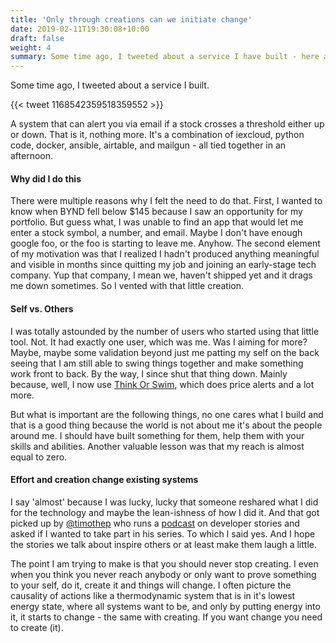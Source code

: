 ```yaml
---
title: 'Only through creations can we initiate change'
date: 2019-02-11T19:30:08+10:00
draft: false
weight: 4
summary: Some time ago, I tweeted about a service I have built - here are some lessons I learned from that. 
---
```


Some time ago, I tweeted about a service I built.

{{< tweet 1168542359518359552 >}}


A system that can alert you via email if a stock crosses a threshold either up or down. That is it, nothing more. It's a combination of iexcloud, python code, docker, ansible, airtable, and mailgun - all tied together in an afternoon.

#### Why did I do this

There were multiple reasons why I felt the need to do that. First, I wanted to know when BYND fell below $145 because I saw an opportunity for my portfolio. But guess what, I was unable to find an app that would let me enter a stock symbol, a number, and email. Maybe I don't have enough google foo, or the foo is starting to leave me. Anyhow. The second element of my motivation was that I realized I hadn't produced anything meaningful and visible in months since quitting my job and joining an early-stage tech company. Yup that company, I mean we, haven't shipped yet and it drags me down sometimes. So I vented with that little creation.

#### Self vs. Others

I was totally astounded by the number of users who started using that little tool. Not. It had exactly one user, which was me. Was I aiming for more? Maybe, maybe some validation beyond just me patting my self on the back seeing that I am still able to swing things together and make something work front to back. By the way, I since shut that thing down. Mainly because, well, I now use [Think Or Swim](https://www.tdameritrade.com/tools-and-platforms/thinkorswim/features.page), which does price alerts and a lot more.

But what is important are the following things, no one cares what I build and that is a good thing because the world is not about me it's about the people around me. I should have built something for them, help them with your skills and abilities. Another valuable lesson was that my reach is almost equal to zero.

#### Effort and creation change existing systems

I say 'almost' because I was lucky, lucky that someone reshared what I did for the technology and maybe the lean-ishness of how I did it. And that got picked up by [@timothep](https://twitter.com/timothep) who runs a [podcast](http://podcast.devjourney.info/) on developer stories and asked if I wanted to take part in his series. To which I said yes. And I hope the stories we talk about inspire others or at least make them laugh a little.

The point I am trying to make is that you should never stop creating. I even when you think you never reach anybody or only want to prove something to your self, do it, create it and things will change. I often picture the causality of actions like a thermodynamic system that is in it's lowest energy state, where all systems want to be, and only by putting energy into it, it starts to change - the same with creating. If you want change you need to create (it).
